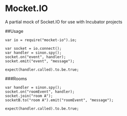 Mocket.IO
=========
A partial mock of Socket.IO for use with Incubator projects

##Usage

    var io = require("mocket-io").io;

    var socket = io.connect();
    var handler = sinon.spy();
    socket.on("event", handler);
    socket.emit("event", "message");

    expect(handler.called).to.be.true;

###Rooms

    var handler = sinon.spy();
    socket.on("roomEvent", handler);
    socket.join("room A");
    socketB.to("room A").emit("roomEvent", "message");
    
    expect(handler.called).to.be.true;